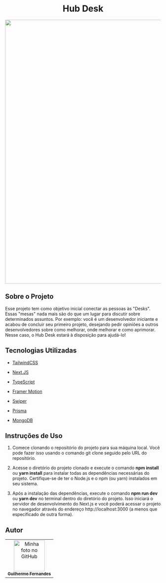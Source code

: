 <h1 align="center">Hub Desk</h1>

<div align="center">
    <img src="https://github.com/cguifernandes/hub-desk/assets/88489337/d9700a5e-96e1-45e7-9982-e72a1642954f" width="850px"/>
</div>

## Sobre o Projeto

Esse projeto tem como objetivo inicial conectar as pessoas às "Desks". Essas "mesas" nada mais são do que um lugar para discutir sobre determinados assuntos. Por exemplo: você é um desenvolvedor iniciante e acabou de concluir seu primeiro projeto, desejando pedir opiniões a outros desenvolvedores sobre como melhorar, onde melhorar e como aprimorar. Nesse caso, o Hub Desk estará à disposição para ajudá-lo!

## Tecnologias Utilizadas

- [TailwindCSS](https://tailwindcss.com/)

- [Next.JS](https://nextjs.org/)

- [TypeScript](https://www.typescriptlang.org/)

- [Framer Motion](https://www.framer.com/motion/)

- [Swiper](https://swiperjs.com/)

- [Prisma](https://www.prisma.io/)

- [MongoDB](https://www.mongodb.com/pt-br)

## Instruções de Uso

1. Comece clonando o repositório do projeto para sua máquina local. Você pode fazer isso usando o comando git clone seguido pelo URL do repositório.

2. Acesse o diretório do projeto clonado e execute o comando <strong>npm install</strong> ou <strong>yarn install</strong> para instalar todas as dependências necessárias do projeto. Certifique-se de ter o Node.js e o npm (ou yarn) instalados em seu sistema.

3. Após a instalação das dependências, execute o comando <strong>npm run dev</strong> ou <strong>yarn dev</strong> no terminal dentro do diretório do projeto. Isso iniciará o servidor de desenvolvimento do Next.js e você poderá acessar o projeto no navegador através do endereço http://localhost:3000 (a menos que especificado de outra forma).

## Autor

<table>
  <tr>
    <td align="center">
      <a href="https://github.com/cguifernandes">
        <img src="https://avatars.githubusercontent.com/u/88489337?s=400&u=a2bec996eaf90a1f34fc0ab909f54df0ab065659&v=4" width="100px;" alt="Minha foto no GitHub"/><br>
        <sub>
          <b>Guilherme Fernandes</b>
        </sub>
      </a>
    </td>
  </tr>
</table>
